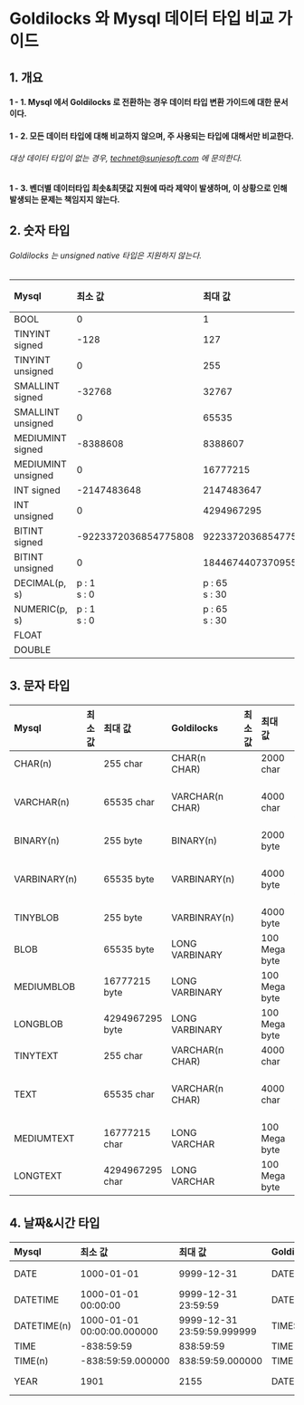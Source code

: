# Goldilocks 와 Mysql 데이터 타입 비교 가이드

## 1. 개요

#### 1 - 1. Mysql 에서 Goldilocks 로 전환하는 경우 데이터 타입 변환 가이드에 대한 문서이다.

#### 1 - 2. 모든 데이터 타입에 대해 비교하지 않으며, 주 사용되는 타입에 대해서만 비교한다.

###### 대상 데이터 타입이 없는 경우, technet@sunjesoft.com 에 문의한다.

#### 1 - 3. 벤더별 데이터타입 최솟&최댓값 지원에 따라 제약이 발생하며, 이 상황으로 인해 발생되는 문제는 책임지지 않는다.


## 2. 숫자 타입

###### Goldilocks 는 unsigned native 타입은 지원하지 않는다.

<h6>

| Mysql | 최소 값 | 최대 값 | Goldilocks | 최솟값 | 최댓값 | 비고 |
|:--     |:--      |:--      |:--         |:--      |:--      |:-- |
| BOOL | 0 | 1 | BOOLEAN | FALSE | TRUE | |
| TINYINT signed | -128 | 127 | NUMBER(3) | -999 | 999 | |
| TINYINT unsigned | 0 | 255 | NUMBER(3) | -999 | 999 | |
| SMALLINT signed | -32768 | 32767 | NUMBER(5, 0) | -99999 | 99999 | |
| SMALLINT unsigned | 0 | 65535 | NUMBER(5, 0) | -99999 | 99999 | |
| MEDIUMINT signed | -8388608 | 8388607 | NUMBER(7, 0) | -9999999 | 9999999 | |
| MEDIUMINT unsigned | 0 | 16777215 | NUMBER(8, 0) | -99999999 | 99999999 | |
| INT signed | -2147483648 | 2147483647 | NUMBER(10, 0) | -9999999999 | 9999999999 | |
| INT unsigned | 0 | 4294967295 | NUMBER(10, 0) | -9999999999 | 9999999999 | |
| BITINT signed | -9223372036854775808 | 9223372036854775807 | NUMBER(19, 0) | -9999999999999999999 | 9999999999999999999 | |
| BITINT unsigned | 0 | 18446744073709551615 | NUMBER(20, 0) | -99999999999999999999 | 99999999999999999999 | |
| DECIMAL(p, s) | p : 1<br/>s : 0 | p : 65<br/>s : 30 | DECIMAL(p, s) | p : 1<br/>s : -84 | p : 38<br/>s : 127 | |
| NUMERIC(p, s) | p : 1<br/>s : 0 | p : 65<br/>s : 30 | NUMERIC(p, s) | p : 1<br/>s : -84 | p : 38<br/>s : 127 | |
| FLOAT | | | NATIVE_REAL | | | |
| DOUBLE | | | NATIVE_DOUBLE | | | |

</h6>

## 3. 문자 타입

<h6>

| Mysql | 최소 값 | 최대 값 | Goldilocks | 최소 값 | 최대 값 | 비고 |
|:--     |:--      |:--      |:--         |:--      |:--      |:--   |
| CHAR(n) | | 255 char | CHAR(n CHAR) | | 2000 char | |
| VARCHAR(n) | | 65535 char | VARCHAR(n CHAR) | | 4000 char | 4000 char 이상<br/>LONG VARCHAR |
| BINARY(n) | | 255 byte | BINARY(n) | | 2000 byte | |
| VARBINARY(n) | | 65535 byte | VARBINARY(n) | | 4000 byte | 4000 byte 이상<br/>LONG VARBINARY |
| TINYBLOB | | 255 byte | VARBINRAY(n) | | 4000 byte | |
| BLOB | | 65535 byte | LONG VARBINARY | | 100 Mega byte | |
| MEDIUMBLOB | | 16777215 byte | LONG VARBINARY | | 100 Mega byte | |
| LONGBLOB | | 4294967295 byte | LONG VARBINARY | | 100 Mega byte | |
| TINYTEXT | | 255 char | VARCHAR(n CHAR) | | 4000 char | |
| TEXT | | 65535 char | VARCHAR(n CHAR) | | 4000 char | 4000 char 이상<br/>LONG VARCHAR |
| MEDIUMTEXT | | 16777215 char | LONG VARCHAR | | 100 Mega byte | |
| LONGTEXT | | 4294967295 char | LONG VARCHAR | | 100 Mega byte | |

</h6>

## 4. 날짜&시간 타입

<h6>

| Mysql | 최소 값 | 최대 값 | Goldilocks | 최소 값 | 최대 값 | 비고 |
|:--    |:--      |:--      |:--         |:--      |:--      |:--   |
| DATE  | 1000-01-01 | 9999-12-31 | DATE | 4714-11-24 BC | 9999-12-31 AD | YYYY-MM-DD HH24:MI:SS |
| DATETIME | 1000-01-01 00:00:00 | 9999-12-31 23:59:59 | DATE | 4714-11-24 00:00:00 BC | 9999-12-31  23:59:59 AD | YYYY-MM-DD HH24:MI:SS |
| DATETIME(n) | 1000-01-01 00:00:00.000000 | 9999-12-31 23:59:59.999999 | TIMESTAMP | 4714-11-24 BC | 9999-12-31 AD | YYYY-MM-DD HH24:MI:SS.FF6 |
| TIME | -838:59:59 | 838:59:59 | TIME | 00:00:00.000000 | 23:59:59.999999 | HH24:MI:SS.FF6 |
| TIME(n) | -838:59:59.000000 | 838:59:59.000000 | TIME | 00:00:00.000000 | 23:59:59.999999 | HH24:MI:SS.FF6 |
| YEAR | 1901 | 2155 | DATE |  4714-11-24 BC | 9999-12-31 AD | YYYY-MM-DD HH24:MI:SS |

</h6>
